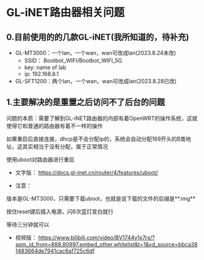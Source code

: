 # GL-iNET路由器相关问题
## 0.目前使用的的几款GL-iNET(我所知道的，待补充)
- GL-MT3000：一个lan，一个wan，wan可改成lan(2023.8.24未改)
  - SSID： Bootbot_WIFI/Bootbot_WIFI_5G
  - key: name of lab
  - ip: 192.168.8.1 
- GL-SFT1200：两个lan，一个wan，wan可改成lan(2023.8.28已改)

## 1.主要解决的是重置之后访问不了后台的问题
问题的本质：需要了解到GL-iNET路由器的内部有着OpenWRT的操作系统，这就使得它和普通的路由器有着不一样的操作

如果重启后直接连接，dhcp是不会分配ip的，系统会自动分配169开头的B类地址，这其实相当于没有分配，属于正常情况

使用uboot对路由器进行重启

- 文字版：
https://docs.gl-inet.cn/router/4/features/uboot/

- 注意：

版本是GL-MT3000，只需要下载uboot，也就是说下载的文件的后缀是**.img**

按住reset键后插入电源，闪6次蓝灯变白就行

等待三分钟就可以

- 视频版：
https://www.bilibili.com/video/BV1744y1x7rx/?spm_id_from=888.80997.embed_other.whitelist&t=1&vd_source=bbca381483664de7941cac6af725c6df
